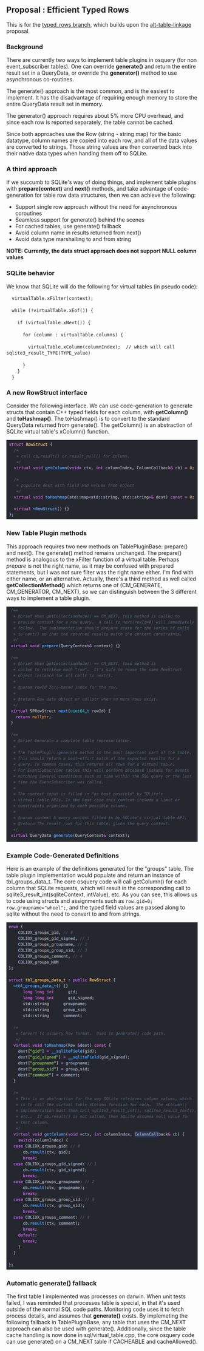 ## Proposal : Efficient Typed Rows

This is for the [typed_rows branch](https://github.com/packetzero/osquery/commits/typed_rows), which builds upon the [alt-table-linkage](../osquery_alt_table_linkage/README.md) proposal.

### Background

There are currently two ways to implement table plugins in osquery (for non event_subscriber tables).  One can override **generate()** and return the entire result set in a QueryData, or override the **generator()** method to use asynchronous co-routines.

The generate() approach is the most common, and is the easiest to implement.  It has the disadvantage of requiring enough memory to store the entire QueryData result set in memory.

The generator() approach requires about 5% more CPU overhead, and since each row is reported separately, the table cannot be cached.

Since both approaches use the Row (string - string map) for the basic datatype,
column names are copied into each row, and all of the data values are converted to strings.  Those string values are then converted back into their native data types when handing them off to SQLite.

### A third approach

If we succumb to SQLite's way of doing things, and implement table plugins with **prepare(context)** and **next()** methods, and take advantage of code-generation for table row data structures, then we can achieve the following:
 - Support single row approach without the need for asynchronous coroutines
 - Seamless support for generate() behind the scenes
 - For cached tables, use generate() fallback
 - Avoid column name in results returned from next()
 - Avoid data type marshalling to and from string

**NOTE: Currently, the data struct approach does not support NULL column values**

### SQLite behavior

We know that SQLite will do the following for virtual tables (in pseudo code):
```
  virtualTable.xFilter(context);

  while (!virtualTable.xEof()) {

    if (virtualTable.xNext()) {

      for (column : virtualTable.columns) {

        virtualTable.xColumn(columnIndex);  // which will call sqlite3_result_TYPE(TYPE_value)

      }
    }
  }
```

### A new RowStruct interface
Consider the following interface.  We can use code-generation to generate structs that contain C++ typed fields for each column, with **getColumn()** and **toHashmap()**.  The toHashmap() is to convert to the standard QueryData returned from generate().  The getColumn() is an abstraction of SQLite virtual table's xColumn() function.

![RowStruct interface](./images/ssRowStruct.png)

### New Table Plugin methods
This approach requires two new methods on TablePluginBase: prepare() and next().  The generate() method remains unchanged.  The prepare() method is analogous to the xFilter function of a virtual table.  Perhaps *prepare* is not the right name, as it may be confused with prepared statements, but I was not sure filter was the right name either.  I'm find with either name, or an alternative.
Actually, there's a third method as well called **getCollectionMethod()** which returns one of (CM_GENERATE, CM_GENERATOR, CM_NEXT), so we can distinguish between the 3 different ways to implement a table plugin.

![TablePluginBase methods](./images/ssTablePluginBase.png)


### Example Code-Generated Definitions
Here is an example of the definitions generated for the "groups" table.  The table plugin implementation would populate and return an instance of tbl_groups_data_t.  The core osquery code will call getColumn() for each column that SQLite requests, which will result in the corresponding call to sqlite3_result_int(sqliteContext, intValue), etc.  As you can see, this allows us to code using structs and assignments such as `row.gid=0; row.groupname="wheel";`, and the typed field values are passed along to sqlite without the need to convert to and from strings.

![generated defs for groups table](./images/ssExampleGenTableDefs.png)

### Automatic generate() fallback
The first table I implemented was processes on darwin.  When unit tests failed, I was reminded that processes table is special, in that it's used outside of the normal SQL code paths.  Monitoring code uses it to fetch process details, and assumes that **generate()** exists.  By implemeting the following fallback in TablePluginBase, any table that uses the CM_NEXT approach can also be used with generate().  Additionally, since the table cache handling is now done in sql/virtual_table.cpp, the core osquery code can use generate() on a CM_NEXT table if CACHEABLE and cacheAllowed().
